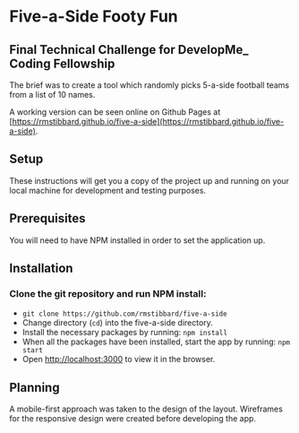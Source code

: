 # Five-a-Side Footy Fun

## Final Technical Challenge for DevelopMe_ Coding Fellowship

The brief was to create a tool which randomly picks 5-a-side football teams from a list of 10 names.

A working version can be seen online on Github Pages at [https://rmstibbard.github.io/five-a-side](https://rmstibbard.github.io/five-a-side).


## Setup

These instructions will get you a copy of the project up and running on your local machine for development and testing purposes.

## Prerequisites

You will need to have NPM installed in order to set the application up.

## Installation

### Clone the git repository and run NPM install:
- `git clone https://github.com/rmstibbard/five-a-side`
- Change directory (`cd`) into the five-a-side directory.
- Install the necessary packages by running: `npm install`
- When all the packages have been installed, start the app by running: `npm start`
- Open [http://localhost:3000](http://localhost:3000) to view it in the browser.

## Planning
A mobile-first approach was taken to the design of the layout. Wireframes for the responsive design were created before developing the app. 
